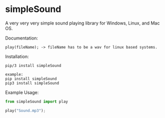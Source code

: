 # simpleSound
A very very very simple sound playing library for Windows, Linux, and Mac OS.

Documentation:
```
play(fileName); -> fileName has to be a wav for linux based systems.
```

Installation:
```
pip/3 install simpleSound

example:
pip install simpleSound
pip3 install simpleSound
```

Example Usage:
```Python
from simpleSound import play

play("Sound.mp3");
```